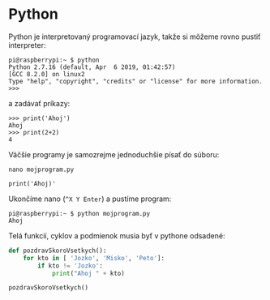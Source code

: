 Python
======

Python je interpretovaný programovací jazyk, takže si môžeme rovno pustiť
interpreter:

```
pi@raspberrypi:~ $ python
Python 2.7.16 (default, Apr  6 2019, 01:42:57)
[GCC 8.2.0] on linux2
Type "help", "copyright", "credits" or "license" for more information.
>>>
```

a zadávať príkazy:

```
>>> print('Ahoj')
Ahoj
>>> print(2+2)
4
```

Väčšie programy je samozrejme jednoduchšie písať do súboru:

```
nano mojprogram.py
```

```
print('Ahoj)'
```

Ukončíme nano (`^X Y Enter`) a pustíme program:

```
pi@raspberrypi:~ $ python mojprogram.py
Ahoj
```

Telá funkcií, cyklov a podmienok musia byť v pythone odsadené:

```python
def pozdravSkoroVsetkych():
    for kto in [ 'Jozko', 'Misko', 'Peto']:
        if kto != 'Jozko':
            print("Ahoj " + kto)

pozdravSkoroVsetkych()
```
